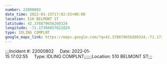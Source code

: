 ```yaml
---
number: 22000802
date_time: 2022-01-15T17:02:55+00:00
location: 510 BELMONT ST
latitude: 42.378879656260324
longitude: -71.17394057622829
type: IDLING COMPLNT
google_maps_link: https://maps.google.com/?q=42.378879656260324,-71.17394057622829
---
```


;;;Incident #: 22000802     Date: 2022‐01‐15 17:02:55     Type: IDLING COMPLNT;;;;;;Location: 510 BELMONT ST;;;

